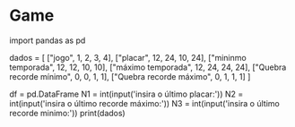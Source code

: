 # Game

import pandas as pd

dados = [
    ["jogo", 1, 2, 3, 4],
    ["placar", 12, 24, 10, 24],
    ["mininmo temporada", 12, 12, 10, 10],
    ["máximo temporada", 12, 24, 24, 24],
    ["Quebra recorde mínimo", 0, 0, 1, 1],
    ["Quebra recorde máximo", 0, 1, 1, 1]
]

df = pd.DataFrame
N1 = int(input('insira o último placar:'))
N2 = int(input('insira o último recorde máximo:'))
N3 = int(input('insira o último recorde minimo:'))
print(dados)
